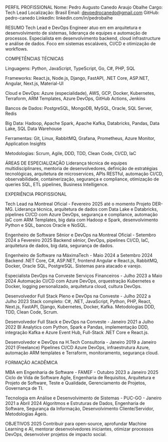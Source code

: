 PERFIL PROFISSIONAL
Nome: Pedro Augusto Canedo Araujo Obalhe
Cargo: Tech Lead
Localização: Brasil
Email: devpedrocanedo@gmail.com
GitHub: pedro-canedo
LinkedIn: linkedin.com/in/pedrobalhe

RESUMO
Tech Lead e DevOps Engineer atuo em em arquitetura e desenvolvimento de sistemas, liderança de equipes e automação de processos. Especialista em desenvolvimento backend, cloud infrastructure e análise de dados. Foco em sistemas escaláveis, CI/CD e otimização de workflows.

COMPETÊNCIAS TÉCNICAS

Linguagens: Python, JavaScript, TypeScript, Go, C#, PHP, SQL

Frameworks: React.js, Node.js, Django, FastAPI, .NET Core, ASP.NET, Angular, Next.js, Material-UI

Cloud e DevOps: Azure (especialidade), AWS, GCP, Docker, Kubernetes, Terraform, ARM Templates, Azure DevOps, GitHub Actions, Jenkins

Bancos de Dados: PostgreSQL, MongoDB, MySQL, Oracle, SQL Server, Redis

Big Data: Hadoop, Apache Spark, Apache Kafka, Databricks, Pandas, Data Lake, SQL Data Warehouse

Ferramentas: Git, Linux, RabbitMQ, Grafana, Prometheus, Azure Monitor, Application Insights

Metodologias: Scrum, Agile, DDD, TDD, Clean Code, CI/CD, IaC

ÁREAS DE ESPECIALIZAÇÃO
Liderança técnica de equipes multidisciplinares, mentoria de desenvolvedores, definição de estratégias tecnológicas, arquitetura de microservices, APIs RESTful, automação CI/CD, observabilidade, containerização, segurança e compliance, otimização de queries SQL, ETL pipelines, Business Intelligence.

EXPERIÊNCIA PROFISSIONAL

Tech Lead na Montreal Oficial - Fevereiro 2025 até o momento
Projeto DER-MG. Liderança técnica, arquitetura de dados com Data Lake e Databricks, pipelines CI/CD com Azure DevOps, segurança e compliance, automação IaC com ARM Templates, big data com Hadoop e Spark, desenvolvimento Python e SQL, bancos Oracle e NoSQL.

Engenheiro de Software Sênior e DevOps na Montreal Oficial - Setembro 2024 a Fevereiro 2025
Backend sênior, DevOps, pipelines CI/CD, IaC, arquitetura de dados, big data, segurança de dados.

Engenheiro de Software na MáximaTech - Maio 2024 a Setembro 2024
Backend .NET Core, C#, ASP.NET, frontend Angular e React.js, RabbitMQ, Docker, Oracle SQL, PostgreSQL. Sistemas para atacado e varejo.

Especialista DevOps na Conveste Serviços Financeiros - Julho 2023 a Maio 2024
Automação CI/CD com Azure DevOps, orquestração Kubernetes e Docker, logging personalizado, arquitetura cloud, cultura DevOps.

Desenvolvedor Full Stack Pleno e DevOps na Conveste - Julho 2022 a Julho 2023
Stack completo: C#, .NET, JavaScript, Python, PHP, React, Next.js, FastAPI, Django, Kubernetes, Docker, Kafka. Metodologias DDD, TDD, Clean Code, Scrum.

Desenvolvedor Full Stack e DevOps na Conveste - Janeiro 2021 a Julho 2022
BI Analytics com Python, Spark e Pandas, implementação DDD, integração Kafka e Azure Event Hub, Full-Stack .NET Core e React.js.

Desenvolvedor e DevOps na H.Tech Consultoria - Janeiro 2019 a Janeiro 2021 (Freelance)
Pipelines CI/CD Azure DevOps, infraestrutura Azure, automação ARM templates e Terraform, monitoramento, segurança cloud.

FORMAÇÃO ACADÊMICA

MBA em Engenharia de Software - FAMEF - Outubro 2023 a Janeiro 2025
Ciclo de Vida de Software Agile, Engenharia de Requisitos, Arquitetura e Projeto de Software, Teste e Qualidade, Gerenciamento de Projetos, Governança de TI.

Tecnologia em Análise e Desenvolvimento de Sistemas - PUC-GO - Janeiro 2021 a Abril 2024
Algoritmos e Estruturas de Dados, Engenharia de Software, Segurança da Informação, Desenvolvimento Cliente/Servidor, Metodologias Ágeis.

OBJETIVOS 2025
Contribuir para open-source, aprofundar Machine Learning e AI, mentorar desenvolvedores iniciantes, otimizar processos DevOps, desenvolver projetos de impacto social.
